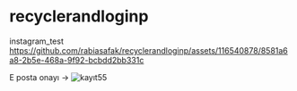 # recyclerandloginp
instagram_test
https://github.com/rabiasafak/recyclerandloginp/assets/116540878/8581a6a8-2b5e-468a-9f92-bcbdd2bb331c

E posta onayı -> ![kayıt55](https://github.com/rabiasafak/recyclerandloginp/assets/116540878/200aa2e2-f6d6-4f41-aa09-411c090f51fb)


